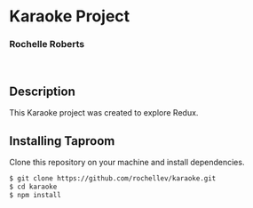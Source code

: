 # Karaoke Project
### Rochelle Roberts

<br/>

## Description

This Karaoke project was created to explore Redux.
<br/>
## Installing Taproom

Clone this repository on your machine and install dependencies.

```sh
$ git clone https://github.com/rochellev/karaoke.git
$ cd karaoke
$ npm install
```
<br/>
